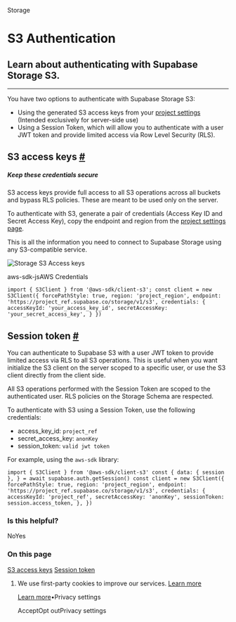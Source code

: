 Storage

# S3 Authentication

## Learn about authenticating with Supabase Storage S3.

* * *

You have two options to authenticate with Supabase Storage S3:

- Using the generated S3 access keys from your [project settings](https://supabase.com/dashboard/project/_/settings/storage) (Intended exclusively for server-side use)
- Using a Session Token, which will allow you to authenticate with a user JWT token and provide limited access via Row Level Security (RLS).

## S3 access keys [\#](https://supabase.com/docs/guides/storage/s3/authentication\#s3-access-keys)

##### Keep these credentials secure

S3 access keys provide full access to all S3 operations across all buckets and bypass RLS policies. These are meant to be used only on the server.

To authenticate with S3, generate a pair of credentials (Access Key ID and Secret Access Key), copy the endpoint and region from the [project settings page](https://supabase.com/dashboard/project/_/settings/storage).

This is all the information you need to connect to Supabase Storage using any S3-compatible service.

![Storage S3 Access keys](https://supabase.com/docs/img/storage/s3-credentials.png)

aws-sdk-jsAWS Credentials

`
import { S3Client } from '@aws-sdk/client-s3';
const client = new S3Client({
forcePathStyle: true,
region: 'project_region',
endpoint: 'https://project_ref.supabase.co/storage/v1/s3',
credentials: {
    accessKeyId: 'your_access_key_id',
    secretAccessKey: 'your_secret_access_key',
}
})
`

## Session token [\#](https://supabase.com/docs/guides/storage/s3/authentication\#session-token)

You can authenticate to Supabase S3 with a user JWT token to provide limited access via RLS to all S3 operations. This is useful when you want initialize the S3 client on the server scoped to a specific user, or use the S3 client directly from the client side.

All S3 operations performed with the Session Token are scoped to the authenticated user. RLS policies on the Storage Schema are respected.

To authenticate with S3 using a Session Token, use the following credentials:

- access\_key\_id: `project_ref`
- secret\_access\_key: `anonKey`
- session\_token: `valid jwt token`

For example, using the `aws-sdk` library:

`
import { S3Client } from '@aws-sdk/client-s3'
const {
data: { session },
} = await supabase.auth.getSession()
const client = new S3Client({
forcePathStyle: true,
region: 'project_region',
endpoint: 'https://project_ref.supabase.co/storage/v1/s3',
credentials: {
    accessKeyId: 'project_ref',
    secretAccessKey: 'anonKey',
    sessionToken: session.access_token,
},
})
`

### Is this helpful?

NoYes

### On this page

[S3 access keys](https://supabase.com/docs/guides/storage/s3/authentication#s3-access-keys) [Session token](https://supabase.com/docs/guides/storage/s3/authentication#session-token)

1. We use first-party cookies to improve our services. [Learn more](https://supabase.com/privacy#8-cookies-and-similar-technologies-used-on-our-european-services)



   [Learn more](https://supabase.com/privacy#8-cookies-and-similar-technologies-used-on-our-european-services)•Privacy settings





   AcceptOpt outPrivacy settings